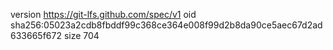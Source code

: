 version https://git-lfs.github.com/spec/v1
oid sha256:05023a2cdb8fbddf99c368ce364e008f99d2b8da90ce5aec67d2ad633665f672
size 704

